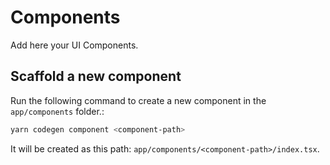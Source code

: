 # Components

Add here your UI Components.


## Scaffold a new component
Run the following command to create a new component in the `app/components` folder.:
```bash
yarn codegen component <component-path>
```

It will be created as this path: `app/components/<component-path>/index.tsx`.